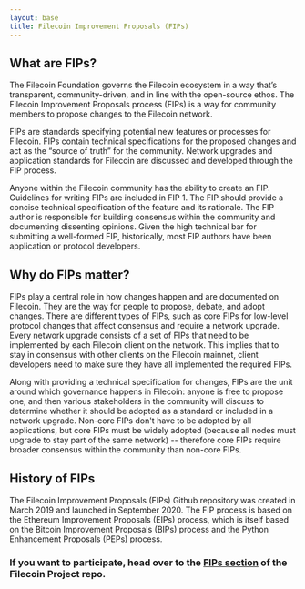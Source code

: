 ```yaml
---
layout: base
title: Filecoin Improvement Proposals (FIPs)
---
```


## What are FIPs? 

The Filecoin Foundation governs the Filecoin ecosystem in a way that’s transparent, community-driven, and in line with the open-source ethos. The Filecoin Improvement Proposals process (FIPs) is a way for community members to propose changes to the Filecoin network. 

FIPs are standards specifying potential new features or processes for Filecoin. FIPs contain technical specifications for the proposed changes and act as the “source of truth” for the community. Network upgrades and application standards for Filecoin are discussed and developed through the FIP process.

Anyone within the Filecoin community has the ability to create an FIP. Guidelines for writing FIPs are included in FIP 1. The FIP should provide a concise technical specification of the feature and its rationale. The FIP author is responsible for building consensus within the community and documenting dissenting opinions. Given the high technical bar for submitting a well-formed FIP, historically, most FIP authors have been application or protocol developers.

## Why do FIPs matter?

FIPs play a central role in how changes happen and are documented on Filecoin. They are the way for people to propose, debate, and adopt changes. There are different types of FIPs, such as core FIPs for low-level protocol changes that affect consensus and require a network upgrade. Every network upgrade consists of a set of FIPs that need to be implemented by each Filecoin client on the network. This implies that to stay in consensus with other clients on the Filecoin mainnet, client developers need to make sure they have all implemented the required FIPs.

Along with providing a technical specification for changes, FIPs are the unit around which governance happens in Filecoin: anyone is free to propose one, and then various stakeholders in the community will discuss to determine whether it should be adopted as a standard or included in a network upgrade. Non-core FIPs don't have to be adopted by all applications, but core FIPs must be widely adopted (because all nodes must upgrade to stay part of the same network) -- therefore core FIPs require broader consensus within the community than non-core FIPs.

## History of FIPs
The Filecoin Improvement Proposals (FIPs) Github repository was created in March 2019 and launched in September 2020. The FIP process is based on the Ethereum Improvement Proposals (EIPs) process, which is itself based on the Bitcoin Improvement Proposals (BIPs) process and the Python Enhancement Proposals (PEPs) process.

### If you want to participate, head over to the <a href="https://github.com/filecoin-project/FIPs">FIPs section</a> of the Filecoin Project repo. 
